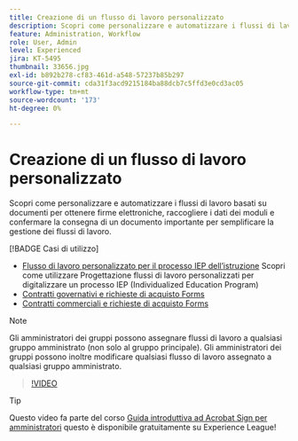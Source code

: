 ```yaml
---
title: Creazione di un flusso di lavoro personalizzato
description: Scopri come personalizzare e automatizzare i flussi di lavoro basati su documenti per ottenere rapidamente firme elettroniche e raccogliere dati dei moduli
feature: Administration, Workflow
role: User, Admin
level: Experienced
jira: KT-5495
thumbnail: 33656.jpg
exl-id: b892b278-cf83-461d-a548-57237b85b297
source-git-commit: cda31f3acd9215184ba88dcb7c5ffd3e0cd3ac05
workflow-type: tm+mt
source-wordcount: '173'
ht-degree: 0%

---
```


# Creazione di un flusso di lavoro personalizzato

Scopri come personalizzare e automatizzare i flussi di lavoro basati su documenti per ottenere firme elettroniche, raccogliere i dati dei moduli e confermare la consegna di un documento importante per semplificare la gestione dei flussi di lavoro.

[!BADGE Casi di utilizzo]

* [Flusso di lavoro personalizzato per il processo IEP dell’istruzione](https://experienceleague.adobe.com/docs/document-cloud-learn/sign-learning-hub/expand/recipes/edu/usecase-edu-iep.html?lang=en)
Scopri come utilizzare Progettazione flussi di lavoro personalizzati per digitalizzare un processo IEP (Individualized Education Program)
* [Contratti governativi e richieste di acquisto Forms](https://experienceleague.adobe.com/docs/document-cloud-learn/sign-learning-hub/expand/recipes/gov/usecasegovcontracts.html?lang=en)
* [Contratti commerciali e richieste di acquisto Forms](https://experienceleague.adobe.com/docs/document-cloud-learn/sign-learning-hub/expand/recipes/com/usecasecomcontracts.html?lang=en)

>[!NOTE]
>
>Gli amministratori dei gruppi possono assegnare flussi di lavoro a qualsiasi gruppo amministrato (non solo al gruppo principale). Gli amministratori dei gruppi possono inoltre modificare qualsiasi flusso di lavoro assegnato a qualsiasi gruppo amministrato.

>[!VIDEO](https://video.tv.adobe.com/v/33656?quality=12&learn=on&hidetitle=true)

>[!TIP]
>
>Questo video fa parte del corso [Guida introduttiva ad Acrobat Sign per amministratori](https://experienceleague.adobe.com/?recommended=Sign-A-1-2020.2) questo è disponibile gratuitamente su Experience League!
